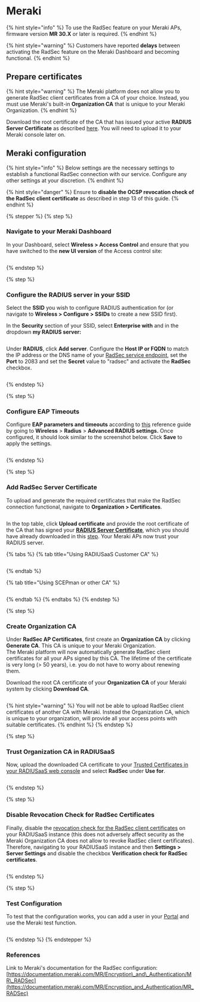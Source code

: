 # Meraki



{% hint style="info" %}
To use the RadSec feature on your Meraki APs, firmware version **MR 30.X** or later is required.
{% endhint %}

{% hint style="warning" %}
Customers have reported **delays** between activating the RadSec feature on the Meraki Dashboard and becoming functional.
{% endhint %}

## Prepare certificates

{% hint style="warning" %}
The Meraki platform does not allow you to generate RadSec client certificates from a CA of your choice. Instead, you must use Meraki's built-in **Organization CA** that is unique to your Meraki Organization.
{% endhint %}

Download the root certificate of the CA that has issued your active **RADIUS Server Certificate** as described [here](../../../admin-portal/settings/settings-server.md#download). You will need to upload it to your Meraki console later on.

## Meraki configuration

{% hint style="info" %}
Below settings are the necessary settings to establish a functional RadSec connection with our service. Configure any other settings at your discretion.
{% endhint %}

{% hint style="danger" %}
Ensure to **disable the OCSP revocation check of the RadSec client certificate** as described in step 13 of this guide.
{% endhint %}

{% stepper %}
{% step %}
### Navigate to your Meraki Dashboard

In your Dashboard, select **Wireless > Access Control** and ensure that you have switched to the **new UI version** of the Access control site:

<figure><img src="../../../.gitbook/assets/image (57).png" alt=""><figcaption></figcaption></figure>
{% endstep %}

{% step %}
### Configure the RADIUS server in your SSID

Select the **SSID** you wish to configure RADIUS authentication for (or navigate to **Wireless > Configure > SSIDs** to create a new SSID first).

In the **Security** section of your SSID, select **Enterprise with** and in the dropdown **my RADIUS server:**

<figure><img src="../../../.gitbook/assets/image (58).png" alt=""><figcaption></figcaption></figure>

Under **RADIUS**, click **Add server**. Configure the **Host IP or FQDN** to match the IP address or the DNS name of your [RadSec service endpoint](../../../admin-portal/settings/settings-server.md#properties), set the **Port** to 2083 and  set the **Secret** value to "radsec" and activate the **RadSec** checkbox.

<figure><img src="../../../.gitbook/assets/image (60).png" alt=""><figcaption></figcaption></figure>
{% endstep %}

{% step %}
### Configure EAP Timeouts

Configure **EAP parameters and timeouts** according to [this](../../../other/faqs/general.md#timers-and-timeouts) reference guide by going to **Wireless** > **Radius** > **Advanced RADIUS settings.** Once configured, it should look similar to the screenshot below. Click **Save** to apply the settings.

<figure><img src="../../../.gitbook/assets/image (61).png" alt=""><figcaption></figcaption></figure>
{% endstep %}

{% step %}
### Add RadSec Server Certificate

To upload and generate the required certificates that make the RadSec connection functional, navigate to **Organization > Certificates**.

<figure><img src="../../../.gitbook/assets/image (70).png" alt=""><figcaption></figcaption></figure>

In the top table, click **Upload certificate** and provide the root certificate of the CA that has signed your [**RADIUS Server Certificate**](../../../admin-portal/settings/settings-server.md#server-certificates), which you should have already downloaded in this [step](meraki.md#prepare-certificates). Your Meraki APs now trust your RADIUS server.

{% tabs %}
{% tab title="Using RADIUSaaS Customer CA" %}
<figure><img src="../../../.gitbook/assets/image (71).png" alt=""><figcaption></figcaption></figure>
{% endtab %}

{% tab title="Using SCEPman or other CA" %}
<figure><img src="../../../.gitbook/assets/image (72).png" alt=""><figcaption></figcaption></figure>
{% endtab %}
{% endtabs %}
{% endstep %}

{% step %}
### Create Organization CA

Under **RadSec AP Certificates**, first create an **Organization CA** by clicking **Generate CA**. This CA is unique to your Meraki Organization.\
The Meraki platform will now automatically generate RadSec client certificates for all your APs signed by this CA. The lifetime of the certificate is very long (> 50 years), i.e. you do not have to worry about renewing them.

Download the root CA certificate of your **Organization CA** of your Meraki system by clicking **Download CA**.

<figure><img src="../../../.gitbook/assets/image (73).png" alt=""><figcaption></figcaption></figure>

{% hint style="warning" %}
You will not be able to upload RadSec client certificates of another CA with Meraki. Instead the Organization CA, which is unique to your organization, will provide all your access points with suitable certificates.
{% endhint %}
{% endstep %}

{% step %}
### Trust Organization CA in RADIUSaaS

Now, upload the downloaded CA certificate to your [Trusted Certificates in your RADIUSaaS web console](../../../admin-portal/settings/trusted-roots.md#add) and select **RadSec** under **Use for**.

<figure><img src="../../../.gitbook/assets/image (68).png" alt=""><figcaption></figcaption></figure>


{% endstep %}

{% step %}
### Disable Revocation Check for RadSec Certificates

Finally, disable the [revocation check for the RadSec client certificates](../../../admin-portal/settings/settings-server.md#verification-check-for-radsec-certificates) on your RADIUSaaS instance (this does not adversely affect security as the Meraki Organization CA does not allow to revoke RadSec client certificates). Therefore, navigating to your RADIUSaaS instance and then **Settings > Server Settings** and disable the checkbox **Verification check for RadSec certificates**.

<figure><img src="../../../.gitbook/assets/image (66).png" alt=""><figcaption></figcaption></figure>
{% endstep %}

{% step %}
### Test Configuration

To test that the configuration works, you can add a user in your [Portal](../../../admin-portal/users.md#add-a-new-user) and use the Meraki test function.

<figure><img src="../../../.gitbook/assets/image (67).png" alt=""><figcaption></figcaption></figure>
{% endstep %}
{% endstepper %}

### References

Link to Meraki's documentation for the RadSec configuration: [https://documentation.meraki.com/MR/Encryption\_and\_Authentication/MR\_RADSec](https://documentation.meraki.com/MR/Encryption_and_Authentication/MR_RADSec)
